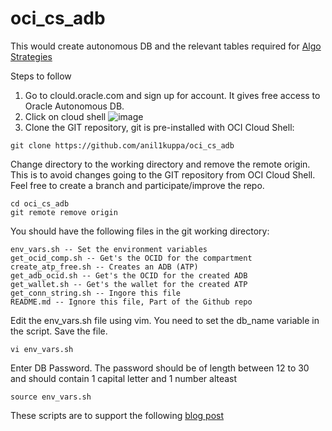 # oci_cs_adb
This would create autonomous DB and the relevant tables required for [Algo Strategies](https://github.com/anil1kuppa/kha-ching)

Steps to follow
1. Go to clould.oracle.com and sign up for account. It gives free access to Oracle Autonomous DB.
2. Click on cloud shell ![image](https://user-images.githubusercontent.com/24491456/150648801-51912bb9-3cac-4b04-973f-69dbe98f02c5.png)
3. Clone the GIT repository, git is pre-installed with OCI Cloud Shell:
<pre><code>git clone https://github.com/anil1kuppa/oci_cs_adb
</pre></code>
Change directory to the working directory and remove the remote origin. This is to avoid changes going to the GIT repository from OCI Cloud Shell. Feel free to create a branch and participate/improve the repo.
<pre><code>cd oci_cs_adb
git remote remove origin
</pre></code>

You should have the following files in the git working directory:

    env_vars.sh -- Set the environment variables
    get_ocid_comp.sh -- Get's the OCID for the compartment
    create_atp_free.sh -- Creates an ADB (ATP)
    get_adb_ocid.sh -- Get's the OCID for the created ADB
    get_wallet.sh -- Get's the wallet for the created ATP
    get_conn_string.sh -- Ingore this file
    README.md -- Ignore this file, Part of the Github repo

Edit the env_vars.sh file using vim. You need to set the db_name variable in the script. Save the file.

<pre><code>vi env_vars.sh
</pre></code>

Enter DB Password. The password should be of length between 12 to 30 and should contain 1 capital letter and 1 number alteast

<pre><code>source env_vars.sh
</pre></code>


These scripts are to support the following [blog post](https://sunrise-flier-24f.notion.site/Create-Autonomous-DB-in-OCI-d714d8d0c41443d0a756961b9a3316e2)



